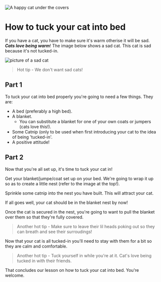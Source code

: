 ![A happy cat under the covers](https://images.unsplash.com/photo-1541781774459-bb2af2f05b55?q=80&w=1460&auto=format&fit=crop&ixlib=rb-4.0.3&ixid=M3wxMjA3fDB8MHxwaG90by1wYWdlfHx8fGVufDB8fHx8fA%3D%3D)
# How to tuck your cat into bed
If you have a cat, you have to make sure it's warm otherise it will be sad. ***Cats love being warm***! The image below shows a sad cat. This cat is sad because it's not tucked-in.

![picture of a sad cat](https://images.unsplash.com/photo-1525785967371-87ba44b3e6cf?q=80&w=1473&auto=format&fit=crop&ixlib=rb-4.0.3&ixid=M3wxMjA3fDB8MHxwaG90by1wYWdlfHx8fGVufDB8fHx8fA%3D%3D)
> Hot tip - We don't want sad cats!
## Part 1

To tuck your cat into bed properly you're going to need a few things. They are:
* A bed (preferably a high bed).
* A blanket.
    * You can substitute a blanket for one of your own coats or jumpers (cats love this!).
* Some Catnip (only to be used when first introducing your cat to the idea of being 'tucked-in'.
* A positive attitude!

## Part 2

Now that you're all set up, it's time to tuck your cat in!

Get your blanket/jumpe/coat set up on your bed. We're going to wrap it up so as to create a little nest (refer to the image at the top!).

Sprinkle some catnip into the nest you have built. This will attract your cat.

If all goes well, your cat should be in the blanket nest by now!

Once the cat is secured in the nest, you're going to want to pull the blanket over them so that they're fully covered.

> Another hot tip - Make sure to leave their lil heads poking out so they can breath and see their surroudings!

Now that your cat is all tucked-in you'll need to stay with them for a bit so they are calm and comfortable.

> Another hot tip - Tuck yourself in while you're at it. Cat's love being tucked in with their friends.

That concludes our lesson on how to tuck your cat into bed. You're welcome.
